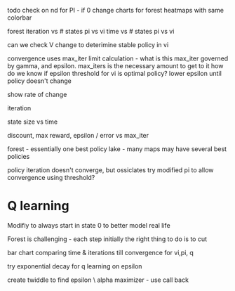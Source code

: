 todo
check on nd for PI - if 0
change charts for forest
heatmaps with same colorbar

forest 
iteration vs # states pi vs vi
time vs # states pi vs vi

can we check V change to deterimine stable policy in vi


convergence uses max_iter limit calculation - what is this
max_iter governed by gamma, and epsilon.  max_iters is the necessary amount to get to it
how do we know if epsilon threshold for vi is optimal policy?
lower epsilon until policy doesn't change

show rate of change

iteration 

state size vs time

discount, max reward, epsilon / error vs max_iter

forest - essentially one best policy
lake - many maps may have several best policies



policy iteration doesn't converge, but ossiclates
try modified pi to allow convergence using threshold?

# Q learning
    
Modifiy to always start in state 0 to better model real life

Forest is challenging - each step initially the right thing to do is to cut

bar chart comparing time & iterations till convergence for vi,pi, q

try exponential decay for q learning on epsilon

create twiddle to find epsilon \ alpha maximizer - use call back